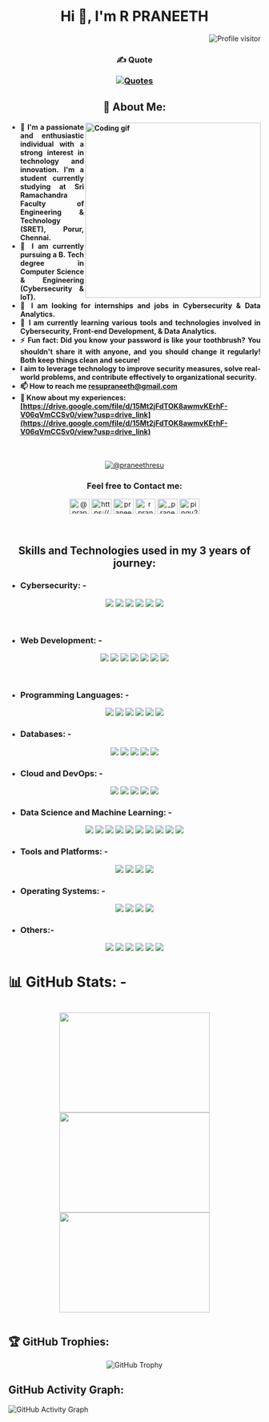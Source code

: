 <h1 align="center">Hi 👋, I'm R PRANEETH</h1>

<img align="right" src="https://visitcount.itsvg.in/api?id=resu2003&icon=1&color=4)](https://visitcount.itsvg.in" alt="Profile visitor" /><br>

 <h3 align="center">✍️ Quote 

[![Quotes](https://quotes-github-readme.vercel.app/api?type=horizontal&theme=tokyonight)]()</h3>

## <h2 align="center"> 💫 About Me:</h2>
<h4 align="justify">

<img align="right" width="350" src="https://github.com/resu2003/resu2003/blob/main/cyber.webp" alt="Coding gif" />

- 🔭 I'm a passionate and enthusiastic individual with a strong interest in technology and innovation. I'm a student currently studying at Sri Ramachandra Faculty of Engineering & Technology (SRET), Porur, Chennai.<br>
- 👯 I am currently pursuing a B. Tech degree in Computer Science & Engineering (Cybersecurity & IoT). <br>
- 🤝 I am looking for internships and jobs in Cybersecurity & Data Analytics.<br>
- 🌱 I am currently learning various tools and technologies involved in Cybersecurity, Front-end Development, & Data Analytics.<br>
- ⚡ Fun fact: Did you know your password is like your toothbrush? You shouldn't share it with anyone, and you should change it regularly! Both keep things clean and secure!
- I aim to leverage technology to improve security measures, solve real-world problems, and contribute effectively to organizational security.
- 📫 How to reach me **resupraneeth@gmail.com**
- 📄 Know about my experiences: <br>
[https://drive.google.com/file/d/15Mt2jFdTOK8awmvKErhF-V06qVmCCSv0/view?usp=drive_link](https://drive.google.com/file/d/15Mt2jFdTOK8awmvKErhF-V06qVmCCSv0/view?usp=drive_link)
</h3>
<br>
<p align="center">
  <a href="https://twitter.com/@praneethresu" target="_blank"><img src="https://img.shields.io/twitter/follow/praneethresu?style=social" alt="@praneethresu" /></a>

<h3 align="center">Feel free to Contact me:</h3>
<p align="center">
<a href="https://twitter.com/@praneethresu" target="blank"><img align="center" src="https://raw.githubusercontent.com/rahuldkjain/github-profile-readme-generator/master/src/images/icons/Social/twitter.svg" alt="@praneethresu" height="30" width="40" /></a>
<a href="https://www.linkedin.com/in/r-praneeth-28ba7b252/" target="blank"><img align="center" src="https://raw.githubusercontent.com/rahuldkjain/github-profile-readme-generator/master/src/images/icons/Social/linked-in-alt.svg" alt="https://www.linkedin.com/in/r-praneeth-28ba7b252/" height="30" width="40" /></a>
<a href="https://kaggle.com/praneethresu" target="blank"><img align="center" src="https://raw.githubusercontent.com/rahuldkjain/github-profile-readme-generator/master/src/images/icons/Social/kaggle.svg" alt="praneethresu" height="30" width="40" /></a>
<a href="https://www.facebook.com/praneeth.resu/" target="blank"><img align="center" src="https://raw.githubusercontent.com/rahuldkjain/github-profile-readme-generator/master/src/images/icons/Social/facebook.svg" alt="r praneeth" height="30" width="40" /></a>
<a href="https://instagram.com/_praneeth_2509" target="blank"><img align="center" src="https://raw.githubusercontent.com/rahuldkjain/github-profile-readme-generator/master/src/images/icons/Social/instagram.svg" alt="_praneeth_2509" height="30" width="40" /></a>
<a href="https://www.leetcode.com/pingu2003" target="blank"><img align="center" src="https://raw.githubusercontent.com/rahuldkjain/github-profile-readme-generator/master/src/images/icons/Social/leet-code.svg" alt="pingu2003" height="30" width="40" /></a>
</p><br>

<h2 align="center"> Skills and Technologies used in my 3 years of journey:</h2>

- ### Cybersecurity: -
<p align="center">
  <img src="https://img.shields.io/badge/Metasploit-383838.svg?style=for-the-badge&logo=metasploit&logoColor=white" />
  <img src="https://img.shields.io/badge/Wireshark-1679A7.svg?style=for-the-badge&logo=wireshark&logoColor=white" />
  <img src="https://img.shields.io/badge/WebGoat-CC0000.svg?style=for-the-badge&logo=owasp&logoColor=white" />
  <img src="https://img.shields.io/badge/DVWA-339933.svg?style=for-the-badge&logo=owasp&logoColor=white" />
  <img src="https://img.shields.io/badge/Nmap-0073E6.svg?style=for-the-badge&logo=nmap&logoColor=white" />
  <img src="https://img.shields.io/badge/Nagios-217346.svg?style=for-the-badge&logo=nagios&logoColor=white" />
</p>
<br>

- ### Web Development: -
<p align="center">
  <img src="https://img.shields.io/badge/HTML5-E34F26.svg?style=for-the-badge&logo=HTML5&logoColor=white" />
  <img src="https://img.shields.io/badge/CSS3-1572B6.svg?style=for-the-badge&logo=CSS3&logoColor=white" />
  <img src="https://img.shields.io/badge/Bootstrap-7952B3.svg?style=for-the-badge&logo=Bootstrap&logoColor=white" />
  <img src="https://img.shields.io/badge/React-61DAFB.svg?style=for-the-badge&logo=React&logoColor=black" />
  <img src="https://img.shields.io/badge/Angular-0F0F11.svg?style=for-the-badge&logo=Angular&logoColor=white" />
  <img src="https://img.shields.io/badge/flask-%23000.svg?style=for-the-badge&logo=flask&logoColor=white" />
  <img src="https://img.shields.io/badge/spring-%236DB33F.svg?style=for-the-badge&logo=spring&logoColor=white" />
</p>
<br>

- ### Programming Languages: -
<p align="center">
  <img src="https://img.shields.io/badge/python-3670A0?style=for-the-badge&logo=python&logoColor=ffdd54" />
  <img src="https://img.shields.io/badge/r-%23276DC3.svg?style=for-the-badge&logo=r&logoColor=white" />
  <img src="https://img.shields.io/badge/c-%2300599C.svg?style=for-the-badge&logo=c&logoColor=white" />
  <img src="https://img.shields.io/badge/java-%23ED8B00.svg?style=for-the-badge&logo=openjdk&logoColor=white" />
  <img src="https://img.shields.io/badge/javascript-%23323330.svg?style=for-the-badge&logo=javascript&logoColor=%23F7DF1E" />
  <img src="https://img.shields.io/badge/kotlin-%237F52FF.svg?style=for-the-badge&logo=kotlin&logoColor=white" />
</p>

- ### Databases: -
<p align="center">
  <img src="https://img.shields.io/badge/mysql-4479A1.svg?style=for-the-badge&logo=mysql&logoColor=white" />
  <img src="https://img.shields.io/badge/MariaDB-003545?style=for-the-badge&logo=mariadb&logoColor=white" />
  <img src="https://img.shields.io/badge/MongoDB-%234ea94b.svg?style=for-the-badge&logo=mongodb&logoColor=white" />
  <img src="https://img.shields.io/badge/postgres-%23316192.svg?style=for-the-badge&logo=postgresql&logoColor=white" />
  <img src="https://img.shields.io/badge/Microsoft%20SQL%20Server-CC2927?style=for-the-badge&logo=microsoft%20sql%20server&logoColor=white" />
</p>

- ### Cloud and DevOps: -
<p align="center">
  <img src="https://img.shields.io/badge/AWS-%23FF9900.svg?style=for-the-badge&logo=amazon-aws&logoColor=white" />
  <img src="https://img.shields.io/badge/Firebase-DD2C00.svg?style=for-the-badge&logo=Firebase&logoColor=white" />
  <img src="https://img.shields.io/badge/GoogleCloud-%234285F4.svg?style=for-the-badge&logo=google-cloud&logoColor=white" />
  <img src="https://img.shields.io/badge/XAMPP-FB7A24.svg?style=for-the-badge&logo=XAMPP&logoColor=white" />
  <img src="https://img.shields.io/badge/github-%23121011.svg?style=for-the-badge&logo=github&logoColor=white" />
</p>

- ### Data Science and Machine Learning: -
<p align="center">
  <img src="https://img.shields.io/badge/Anaconda-%2344A833.svg?style=for-the-badge&logo=anaconda&logoColor=white" />
  <img src="https://img.shields.io/badge/Keras-%23D00000.svg?style=for-the-badge&logo=Keras&logoColor=white" />
  <img src="https://img.shields.io/badge/Matplotlib-%23ffffff.svg?style=for-the-badge&logo=Matplotlib&logoColor=black" />
  <img src="https://img.shields.io/badge/numpy-%23013243.svg?style=for-the-badge&logo=numpy&logoColor=white" />
  <img src="https://img.shields.io/badge/pandas-%23150458.svg?style=for-the-badge&logo=pandas&logoColor=white" />
  <img src="https://img.shields.io/badge/Plotly-%233F4F75.svg?style=for-the-badge&logo=plotly&logoColor=white" />
  <img src="https://img.shields.io/badge/PyTorch-%23EE4C2C.svg?style=for-the-badge&logo=PyTorch&logoColor=white" />
  <img src="https://img.shields.io/badge/scikit--learn-%23F7931E.svg?style=for-the-badge&logo=scikit-learn&logoColor=white" />
  <img src="https://img.shields.io/badge/SciPy-%230C55A5.svg?style=for-the-badge&logo=scipy&logoColor=%white" />
  <img src="https://img.shields.io/badge/TensorFlow-%23FF6F00.svg?style=for-the-badge&logo=TensorFlow&logoColor=white" />
</p>

- ### Tools and Platforms: -
<p align="center">
  <img src="https://img.shields.io/badge/Visual%20Studio%20Code-007ACC.svg?style=for-the-badge&logo=Visual-Studio-Code&logoColor=white" />
  <img src="https://img.shields.io/badge/Jupyter-F37626.svg?style=for-the-badge&logo=Jupyter&logoColor=white" />
  <img src="https://img.shields.io/badge/Selenium-43B02A.svg?style=for-the-badge&logo=Selenium&logoColor=white" />
  <img src="https://img.shields.io/badge/markdown-%23000000.svg?style=for-the-badge&logo=markdown&logoColor=white" />
</p>

- ### Operating Systems: -
<p align="center">
  <img src="https://img.shields.io/badge/Kali%20Linux-557C94.svg?style=for-the-badge&logo=kali-linux&logoColor=white" />
  <img src="https://img.shields.io/badge/macOS-000000.svg?style=for-the-badge&logo=macOS&logoColor=white" />
  <img src="https://img.shields.io/badge/Windows-0078D4.svg?style=for-the-badge&logo=Windows&logoColor=white" />
  <img src="https://img.shields.io/badge/Raspberry%20Pi-A22846.svg?style=for-the-badge&logo=Raspberry-Pi&logoColor=white" />
</p>

- ### Others:-
<p align="center">
  <img src="https://img.shields.io/badge/Adafruit-000000.svg?style=for-the-badge&logo=Adafruit&logoColor=white" />
  <img src="https://img.shields.io/badge/opencv-%23white.svg?style=for-the-badge&logo=opencv&logoColor=white" />
  <img src="https://img.shields.io/badge/adobe-%23FF0000.svg?style=for-the-badge&logo=adobe&logoColor=white" />
  <img src="https://img.shields.io/badge/Adobe%20Acrobat%20Reader-EC1C24.svg?style=for-the-badge&logo=Adobe%20Acrobat%20Reader&logoColor=white" />
  <img src="https://img.shields.io/badge/figma-%23F24E1E.svg?style=for-the-badge&logo=figma&logoColor=white" />
  <img src="https://img.shields.io/badge/Canva-%2300C4CC.svg?style=for-the-badge&logo=Canva&logoColor=white" />
</p>

# 📊 GitHub Stats: -
<div style="display: flex; justify-content: space-between; align-items: center;"><p align="center">

  <img src="https://github-readme-stats.vercel.app/api?username=resu2003&theme=flag-india&hide_border=false&include_all_commits=true&count_private=true" width="300" height="200" />

  <img src="https://github-readme-streak-stats.herokuapp.com/?user=resu2003&theme=flag-india&hide_border=false" width="300" height="200" />

  <img src="https://github-readme-stats.vercel.app/api/top-langs/?username=resu2003&theme=flag-india&hide_border=false&include_all_commits=true&count_private=true&layout=compact" width="300" height="200" />
</p></div>

## 🏆 GitHub Trophies:
<p align="center">
  <img src="https://github-profile-trophy.vercel.app/?username=resu2003&theme=radical&no-frame=false&no-bg=true&margin-w=4" alt="GitHub Trophy" />
</p>

## GitHub Activity Graph:
![GitHub Activity Graph](https://github-readme-activity-graph.vercel.app/graph?username=resu2003&theme=x-code)
